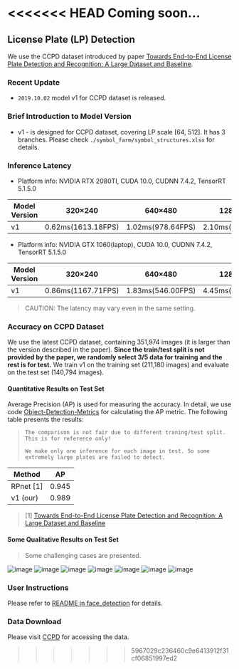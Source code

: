 <<<<<<< HEAD
Coming soon...
=======
## License Plate (LP) Detection
We use the CCPD dataset introduced by paper [Towards End-to-End License Plate Detection and Recognition: A Large Dataset and Baseline](https://github.com/detectRecog/CCPD).

### Recent Update
* `2019.10.02` model v1 for CCPD dataset is released.

### Brief Introduction to Model Version
* v1 - is designed for CCPD dataset, covering LP scale [64, 512]. It has 3 branches. Please check 
`./symbol_farm/symbol_structures.xlsx` for details.

### Inference Latency

* Platform info: NVIDIA RTX 2080TI, CUDA 10.0, CUDNN 7.4.2, TensorRT 5.1.5.0

Model Version|320×240|640×480|1280×720|1920×1080|3840×2160|7680×4320
-------------|-------|-------|--------|---------|---------|---------
v1|0.62ms(1613.18FPS)|1.02ms(978.64FPS)|2.10ms(476.80FPS)|4.21ms(237.32FPS)|15.68ms(63.78FPS)|62.82ms(15.92FPS)

* Platform info: NVIDIA GTX 1060(laptop), CUDA 10.0, CUDNN 7.4.2, TensorRT 5.1.5.0

Model Version|320×240|640×480|1280×720|1920×1080|3840×2160
-------------|-------|-------|--------|---------|---------
v1|0.86ms(1167.71FPS)|1.83ms(546.00FPS)|4.45ms(224.63FPS)|9.68ms(103.27FPS)|37.59ms(26.60FPS)

> CAUTION: The latency may vary even in the same setting.

### Accuracy on CCPD Dataset
We use the latest CCPD dataset, containing 351,974 images (it is larger than the version described in the paper).
**Since the train/test split is not provided by the paper, we randomly select 3/5 data for training and the rest is for test.**
We train v1 on the training set (211,180 images) and evaluate on the test set (140,794 images). 

#### Quantitative Results on Test Set
Average Precision (AP) is used for measuring the accuracy. In detail, we use code [Object-Detection-Metrics](https://github.com/rafaelpadilla/Object-Detection-Metrics)
for calculating the AP metric. The following table presents the results:

> `The comparison is not fair due to different traning/test split. This is for reference only!`
>
> `We make only one inference for each image in test. So some extremely large plates are failed to detect.`

Method|AP
--------|------
RPnet [1]|0.945
v1 (our)|0.989

>[1] [Towards End-to-End License Plate Detection and Recognition: A Large Dataset and Baseline](http://openaccess.thecvf.com/content_ECCV_2018/papers/Zhenbo_Xu_Towards_End-to-End_License_ECCV_2018_paper.pdf)

#### Some Qualitative Results on Test Set
> Some challenging cases are presented.

![image](./accuracy_evaluation/test_images/test1.jpg_result.jpg)
![image](./accuracy_evaluation/test_images/test2.jpg_result.jpg)
![image](./accuracy_evaluation/test_images/test3.jpg_result.jpg)
![image](./accuracy_evaluation/test_images/test4.jpg_result.jpg)
![image](./accuracy_evaluation/test_images/test5.jpg_result.jpg)
![image](./accuracy_evaluation/test_images/test6.jpg_result.jpg)
![image](./accuracy_evaluation/test_images/test7.jpg_result.jpg)

### User Instructions
Please refer to [README in face_detection](../face_detection/README.md) for details.

### Data Download
Please visit [CCPD](https://github.com/detectRecog/CCPD) for accessing the data.
>>>>>>> 5967029c236460c9e6413912f31cf06851997ed2

